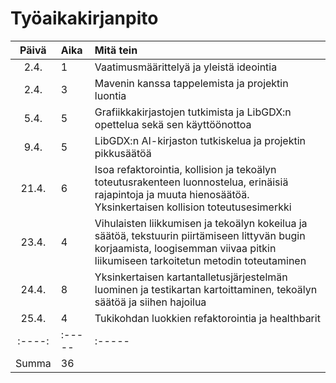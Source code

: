 # Työaikakirjanpito

| Päivä | Aika | Mitä tein  |
| :----:|:-----| :-----|
| 2.4. | 1 | Vaatimusmäärittelyä ja yleistä ideointia |
| 2.4. | 3 | Mavenin kanssa tappelemista ja projektin luontia |
| 5.4. | 5 | Grafiikkakirjastojen tutkimista ja LibGDX:n opettelua sekä sen käyttöönottoa |
| 9.4. | 5 | LibGDX:n AI-kirjaston tutkiskelua ja projektin pikkusäätöä |
| 21.4. | 6 | Isoa refaktorointia, kollision ja tekoälyn toteutusrakenteen luonnostelua, erinäisiä rajapintoja ja muuta hienosäätöä. Yksinkertaisen kollision toteutusesimerkki  |
| 23.4. | 4 | Vihulaisten liikkumisen ja tekoälyn kokeilua ja säätöä, tekstuurin piirtämiseen littyvän bugin korjaamista, loogisemman viivaa pitkin liikumiseen tarkoitetun metodin toteutaminen |
| 24.4. | 8 | Yksinkertaisen kartantalletusjärjestelmän luominen ja testikartan kartoittaminen, tekoälyn säätöä ja siihen hajoilua |
| 25.4. | 4 | Tukikohdan luokkien refaktorointia ja healthbarit |
| :----:|:-----| :-----|
| Summa | 36 |
